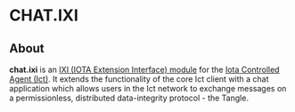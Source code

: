 # CHAT.IXI

## About

**chat.ixi** is an [IXI (IOTA Extension Interface) module](https://github.com/iotaledger/ixi) for the [Iota Controlled Agent (Ict)](https://github.com/iotaledger/ict).
It extends the functionality of the core Ict client with a chat application which allows users in the Ict network
to exchange messages on a permissionless, distributed data-integrity protocol - the Tangle.
